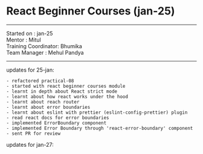 # React Beginner Courses (jan-25)

<hr>
Started on : jan-25<br>
Mentor : Mitul <br>
Training Coordinator: Bhumika<br>
Team Manager : Mehul Pandya
<hr>

updates for 25-jan: <br>

    - refactored practical-08
    - started with react beginner courses module
    - learnt in depth about React strict mode
    - learnt about how react works under the hood
    - learnt about reach router
    - learnt about error boundaries
    - learnt about eslint with prettier (eslint-config-prettier) plugin
    - read react docs for error boundaries
    - implemented ErrorBoundary component
    - implemented Error Boundary through 'react-error-boundary' component
    - sent PR for review

updates for jan-27: <br>